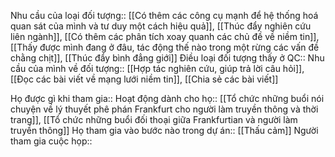 Nhu cầu của loại đối tượng:: [[Có thêm các công cụ mạnh để hệ thống hoá quan sát của mình và tư duy một cách hiệu quả]], [[Thúc đẩy nghiên cứu liên ngành]], [[Có thêm các phân tích xoay quanh các chủ đề về niềm tin]], [[Thấy được mình đang ở đâu, tác động thế nào trong một rừng các vấn đề chằng chịt]], [[Thúc đẩy bình đẳng giới]]
Điều loại đối tượng thấy ở QC::
Nhu cầu của mình về đối tượng:: [[Hợp tác nghiên cứu, giúp trả lời câu hỏi]], [[Đọc các bài viết về mạng lưới niềm tin]], [[Chia sẻ các bài viết]]

Họ được gì khi tham gia:: 
Hoạt động dành cho họ:: [[Tổ chức những buổi nói chuyện về lý thuyết phê phán Frankfurt cho người làm truyền thông và thời trang]], [[Tổ chức những buổi đối thoại giữa Frankfurtian và người làm truyền thông]] 
Họ tham gia vào bước nào trong dự án:: [[Thấu cảm]]
Người tham gia cuộc họp:: 

